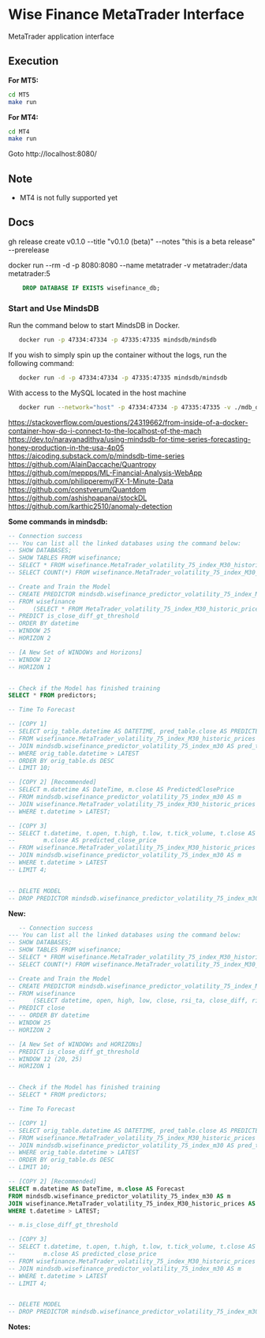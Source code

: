 # Wise Finance MetaTrader Interface

MetaTrader application interface

## Execution

**For MT5:**

```bash
cd MT5
make run

```

**For MT4:**

```bash
cd MT4
make run

```

Goto http://localhost:8080/

## Note

- MT4 is not fully supported yet

## Docs

gh release create v0.1.0 --title "v0.1.0 (beta)" --notes "this is a beta release" --prerelease

docker run --rm -d -p 8080:8080 --name metatrader -v metatrader:/data metatrader:5

```sql
    DROP DATABASE IF EXISTS wisefinance_db;
```

### Start and Use MindsDB

Run the command below to start MindsDB in Docker.

```bash
   docker run -p 47334:47334 -p 47335:47335 mindsdb/mindsdb
```

If you wish to simply spin up the container without the logs, run the following command:

```bash
   docker run -d -p 47334:47334 -p 47335:47335 mindsdb/mindsdb
```

With access to the MySQL located in the host machine

```bash
   docker run --network="host" -p 47334:47334 -p 47335:47335 -v ./mdb_data:/root/mdb_storage mindsdb/mindsdb
```

https://stackoverflow.com/questions/24319662/from-inside-of-a-docker-container-how-do-i-connect-to-the-localhost-of-the-mach
https://dev.to/narayanadithya/using-mindsdb-for-time-series-forecasting-honey-production-in-the-usa-4p05
https://aicoding.substack.com/p/mindsdb-time-series
https://github.com/AlainDaccache/Quantropy
https://github.com/meppps/ML-Financial-Analysis-WebApp
https://github.com/philipperemy/FX-1-Minute-Data
https://github.com/constverum/Quantdom
https://github.com/ashishpapanai/stockDL
https://github.com/karthic2510/anomaly-detection

**Some commands in mindsdb:**

```sql
-- Connection success
--- You can list all the linked databases using the command below:
-- SHOW DATABASES;
-- SHOW TABLES FROM wisefinance;
-- SELECT * FROM wisefinance.MetaTrader_volatility_75_index_M30_historic_prices LIMIT 10;
-- SELECT COUNT(*) FROM wisefinance.MetaTrader_volatility_75_index_M30_historic_prices;

-- Create and Train the Model
-- CREATE PREDICTOR mindsdb.wisefinance_predictor_volatility_75_index_M30
-- FROM wisefinance
--     (SELECT * FROM MetaTrader_volatility_75_index_M30_historic_prices)
-- PREDICT is_close_diff_gt_threshold
-- ORDER BY datetime
-- WINDOW 25
-- HORIZON 2

-- [A New Set of WINDOWs and Horizons]
-- WINDOW 12
-- HORIZON 1


-- Check if the Model has finished training
SELECT * FROM predictors;

-- Time To Forecast

-- [COPY 1]
-- SELECT orig_table.datetime AS DATETIME, pred_table.close AS PREDICTED_CLOSE, orig_table.close AS ACTUAL_CLOSE
-- FROM wisefinance.MetaTrader_volatility_75_index_M30_historic_prices AS orig_table
-- JOIN mindsdb.wisefinance_predictor_volatility_75_index_m30 AS pred_table
-- WHERE orig_table.datetime > LATEST
-- ORDER BY orig_table.ds DESC
-- LIMIT 10;

-- [COPY 2] [Recommended]
-- SELECT m.datetime AS DateTime, m.close AS PredictedClosePrice
-- FROM mindsdb.wisefinance_predictor_volatility_75_index_m30 AS m
-- JOIN wisefinance.MetaTrader_volatility_75_index_M30_historic_prices AS t
-- WHERE t.datetime > LATEST;

-- [COPY 3]
-- SELECT t.datetime, t.open, t.high, t.low, t.tick_volume, t.close AS actual_close_price,
--        m.close AS predicted_close_price
-- FROM wisefinance.MetaTrader_volatility_75_index_M30_historic_prices AS t
-- JOIN mindsdb.wisefinance_predictor_volatility_75_index_m30 AS m
-- WHERE t.datetime > LATEST
-- LIMIT 4;


-- DELETE MODEL
-- DROP PREDICTOR mindsdb.wisefinance_predictor_volatility_75_index_m30;
```

**New:**

```sql
   -- Connection success
--- You can list all the linked databases using the command below:
-- SHOW DATABASES;
-- SHOW TABLES FROM wisefinance;
-- SELECT * FROM wisefinance.MetaTrader_volatility_75_index_M30_historic_prices LIMIT 10;
-- SELECT COUNT(*) FROM wisefinance.MetaTrader_volatility_75_index_M30_historic_prices;

-- Create and Train the Model
-- CREATE PREDICTOR mindsdb.wisefinance_predictor_volatility_75_index_M30
-- FROM wisefinance
--     (SELECT datetime, open, high, low, close, rsi_ta, close_diff, rise_above_threshold, fall_below_threshold FROM MetaTrader_volatility_75_index_M30_historic_prices)
-- PREDICT close
-- -- ORDER BY datetime
-- WINDOW 25
-- HORIZON 2

-- [A New Set of WINDOWs and HORIZONs]
-- PREDICT is_close_diff_gt_threshold
-- WINDOW 12 (20, 25)
-- HORIZON 1


-- Check if the Model has finished training
-- SELECT * FROM predictors;

-- Time To Forecast

-- [COPY 1]
-- SELECT orig_table.datetime AS DATETIME, pred_table.close AS PREDICTED_CLOSE, orig_table.close AS ACTUAL_CLOSE
-- FROM wisefinance.MetaTrader_volatility_75_index_M30_historic_prices AS orig_table
-- JOIN mindsdb.wisefinance_predictor_volatility_75_index_m30 AS pred_table
-- WHERE orig_table.datetime > LATEST
-- ORDER BY orig_table.ds DESC
-- LIMIT 10;

-- [COPY 2] [Recommended]
SELECT m.datetime AS DateTime, m.close AS Forecast
FROM mindsdb.wisefinance_predictor_volatility_75_index_m30 AS m
JOIN wisefinance.MetaTrader_volatility_75_index_M30_historic_prices AS t
WHERE t.datetime > LATEST;

-- m.is_close_diff_gt_threshold

-- [COPY 3]
-- SELECT t.datetime, t.open, t.high, t.low, t.tick_volume, t.close AS actual_close_price,
--        m.close AS predicted_close_price
-- FROM wisefinance.MetaTrader_volatility_75_index_M30_historic_prices AS t
-- JOIN mindsdb.wisefinance_predictor_volatility_75_index_m30 AS m
-- WHERE t.datetime > LATEST
-- LIMIT 4;


-- DELETE MODEL
-- DROP PREDICTOR mindsdb.wisefinance_predictor_volatility_75_index_m30;
```

**Notes:**

```txt

```
